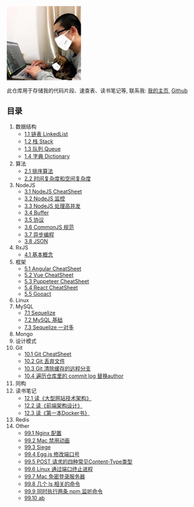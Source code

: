 <img src="./assets/avatar.jpeg" height="200">

此仓库用于存储我的代码片段、速查表、读书笔记等, 联系我: [我的主页](https://rmlzy.com), [Github](https://github.com/rmlzy)

## 目录
1. 数据结构
    + [1.1 链表 LinkedList](./docs/1.%20数据结构/1.1%20链表%20LinkedList.md)
    + [1.2 栈 Stack](./docs/1.%20数据结构/1.2%20栈%20Stack.md)
    + [1.3 队列 Queue](./docs/1.%20数据结构/1.3%20队列%20Queue.md)
    + [1.4 字典 Dictionary](./docs/1.%20数据结构/1.4%20字典%20Dictionary.md)
1. 算法
    + [2.1 排序算法](./docs/2.%20算法/2.1%20排序算法.md)
    + [2.2 时间复杂度和空间复杂度](./docs/2.%20算法/2.2%20时间复杂度和空间复杂度.md)
1. NodeJS
    + [3.1 NodeJS CheatSheet](./docs/3.%20NodeJS/3.1%20NodeJS%20CheatSheet.md)
    + [3.2 NodeJS 监控](./docs/3.%20NodeJS/3.2%20NodeJS%20监控.md)
    + [3.3 NodeJS 处理高并发](./docs/3.%20NodeJS/3.3%20NodeJS%20处理高并发.md)
    + [3.4 Buffer](./docs/3.%20NodeJS/3.4%20Buffer.md)
    + [3.5 协议](./docs/3.%20NodeJS/3.5%20协议.md)
    + [3.6 CommonJS 规范](./docs/3.%20NodeJS/3.6%20CommonJS.md)
    + [3.7 异步编程](./docs/3.%20NodeJS/3.7%20异步编程.md)
    + [3.8 JSON](./docs/3.%20NodeJS/3.8%20JSON.md)
1. RxJS
    + [4.1 基本概念](./docs/4.%20RxJS/4.1%20基本概念.md)
1. 框架
    + [5.1 Angular CheatSheet](./docs/5.%20框架/5.1%20Angular%20CheatSheet.md)
    + [5.2 Vue CheatSheet](./docs/5.%20框架/5.2%20Vue%20CheatSheet.md)
    + [5.3 Puppeteer CheatSheet](./docs/5.%20框架/5.3%20Puppeteer%20CheatSheet.md)
    + [5.4 React CheatSheet](./docs/5.%20框架/5.4%20React%20CheatSheet.md)
    + [5.5 Gooact](./docs/5.%20框架/5.5%20Gooact.md)
1. Linux
1. MySQL
    + [7.1 Sequelize](./docs/7.%20MySQL/7.1%20Sequelize.md)
    + [7.2 MySQL 基础](./docs/7.%20MySQL/7.2%20MySQL%20基础.md)
    + [7.3 Sequelize 一对多](./docs/7.%20MySQL/7.3%20Sequelize%20一对多.md)
1. Mongo
1. 设计模式
1. Git
    + [10.1 Git CheatSheet](./docs/10.%20Git/10.1%20Git%20CheatSheet.md)
    + [10.2 Git 丢弃文件](./docs/10.%20Git/10.2%20Git%20丢弃文件.md)
    + [10.3 Git 清除缓存的远程分支](./docs/10.%20Git/10.3%20Git%20清除缓存的远程分支.md)
    + [10.4 遍历仓库里的 commit log 替换author](./docs/10.%20Git/10.4%20遍历仓库里的%20commit%20log%20替换author.md)
1. 同构
1. 读书笔记
    + [12.1 读《大型网站技术架构》](./docs/12.%20读书笔记/12.1%20读《大型网站技术架构》.md)
    + [12.2 读《前端架构设计》](./docs/12.%20读书笔记/12.2%20读《前端架构设计》.md)
    + [12.3 读《第一本Docker书》](./docs/12.%20读书笔记/12.3%20读《第一本Docker书》.md)
1. Redis
1. Other
    + [99.1 Nginx 配置](./docs/99.%20Other/99.1%20Nginx%20配置.md)
    + [99.2 Mac 禁用动画](./docs/99.%20Other/99.2%20Mac%20禁用动画.md)
    + [99.3 Siege](./docs/99.%20Other/99.3%20Siege.md)
    + [99.4 Egg.js 修改端口号](./docs/99.%20Other/99.4%20Egg.js%20修改端口号.md)
    + [99.5 POST 请求的四种常见Content-Type类型](./docs/99.%20Other/99.5%20POST%20请求的四种常见Content-Type类型.md)
    + [99.6 Linux 通过端口终止进程](./docs/99.%20Other/99.6%20Linux%20通过端口终止进程.md)
    + [99.7 Mac 免密登录服务器](./docs/99.%20Other/99.7%20Mac%20免密登录服务器.md)
    + [99.8 几个 ls 相关的命令](./docs/99.%20Other/99.8%20几个%20ls%20相关的命令.md)
    + [99.9 同时执行两条 npm 监听命令](./docs/99.%20Other/99.9%20同时执行两条%20npm%20监听命令.md)
    + [99.10 ab](./docs/99.%20Other/99.10%20ab.md)
    
